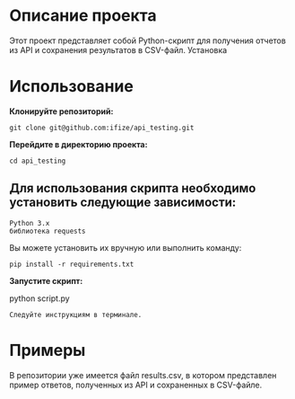 # Описание проекта

Этот проект представляет собой Python-скрипт для получения отчетов из API и сохранения результатов в CSV-файл.
Установка



# Использование

**Клонируйте репозиторий:**

`git clone git@github.com:ifize/api_testing.git`

**Перейдите в директорию проекта:**

`cd api_testing`

## Для использования скрипта необходимо установить следующие зависимости:

    Python 3.x
    библиотека requests

Вы можете установить их вручную или выполнить команду:

`pip install -r requirements.txt`

**Запустите скрипт:**

python script.py

    Следуйте инструкциям в терминале.

# Примеры

В репозитории уже имеется файл results.csv, в котором представлен пример ответов, полученных из API и сохраненных в CSV-файле.

